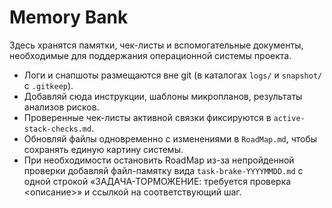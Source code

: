 # Memory Bank

Здесь хранятся памятки, чек-листы и вспомогательные документы, необходимые для поддержания операционной системы проекта.

- Логи и снапшоты размещаются вне git (в каталогах `logs/` и `snapshot/` с `.gitkeep`).
- Добавляй сюда инструкции, шаблоны микропланов, результаты анализов рисков.
- Проверенные чек-листы активной связки фиксируются в `active-stack-checks.md`.
- Обновляй файлы одновременно с изменениями в `RoadMap.md`, чтобы сохранять единую картину системы.
- При необходимости остановить RoadMap из-за непройденной проверки добавляй файл-памятку вида `task-brake-YYYYMMDD.md` с одной строкой «ЗАДАЧА-ТОРМОЖЕНИЕ: требуется проверка <описание>» и ссылкой на соответствующий шаг.
